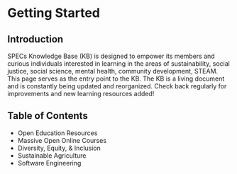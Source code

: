 # Getting Started

## Introduction

SPECs Knowledge Base (KB) is designed to empower its members and curious individuals interested in learning in the areas of sustainability, social justice, social science, mental health, community development, STEAM. This page serves as the entry point to the KB. The KB is a living document and is constantly being updated and reorganized. Check back regularly for improvements and new learning resources added!

## Table of Contents

* Open Education Resources
* Massive Open Online Courses
* Diversity, Equity, & Inclusion
* Sustainable Agriculture
* Software Engineering
